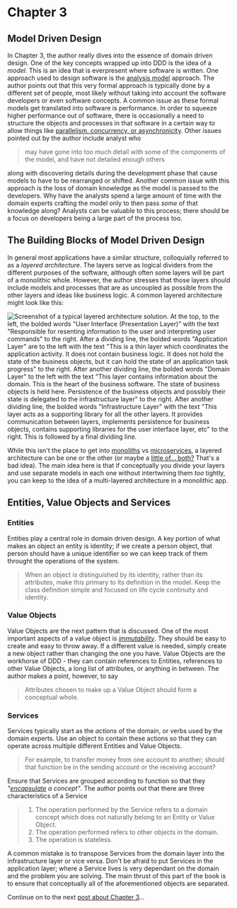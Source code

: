 # Chapter 3

## Model Driven Design

In Chapter 3, the author really dives into the essence of domain driven design. One of the key concepts wrapped up into DDD is the idea of a *model*. This is an idea that is everpresent where software is written. One approach used to design software is the [analysis model][1] approach. The author points out that this very formal approach is typically done by a different set of people, most likely without taking into account the software developers or even software concepts. A common issue as these formal models get translated into software is performance. In order to squeeze higher performance out of software, there is occasionally a need to structure the objects and processes in that software in a certain way to allow things like [parallelism, concurrency, or asynchronicity][2]. Other issues pointed out by the author include analyst who
>may have gone into too much detail with some of the components of the model, and have not detailed enough others

along with discovering details during the development phase that cause models to have to be rearranged or shifted. Another common issue with this approach is the loss of domain knowledge as the model is passed to the developers. Why have the analysts spend a large amount of time with the domain experts crafting the model only to then pass *some* of that knowledge along? Analysts can be valuable to this process; there should be a focus on developers being a large part of the process too.

## The Building Blocks of Model Driven Design

In general most applications have a similar structure, colloquially referred to as a *layered architecture*. The layers serve as logical dividers from the different purposes of the software, although often some layers will be part of a monolithic whole. However, the author stresses that those layers should include models and processes that are as uncoupled as possible from the other layers and ideas like business logic. A common layered architecture might look like this:

![Screenshot of a typical layered architecture solution. At the top, to the left, the bolded words "User Interface (Presentation Layer)" with the text "Responsible for resenting information to the user and interpreting user commands" to the right. After a dividing line, the bolded words "Application Layer" are to the left with the text "This is a thin layer which coordinates the application activity. It does not contain business logic. It does not hold the state of the business objects, but it can hold the state of an application task progress" to the right. After another dividing line, the bolded words "Domain Layer" to the left with the text "This layer contains information about the domain. This is the heart of the business software. The state of business objects is held here. Persistence of the business objects and possibly their state is delegated to the infrastructure layer" to the right. After another dividing line, the bolded words "Infrastructure Layer" with the text "This layer acts as a supporting library for all the other layers. It provides communication between layers, implements persistence for business objects, contains supporting libraries for the user interface layer, etc" to the right. This is followed by a final dividing line.](../../img/DDDQ_Four_Layers.png?raw=true "Typical Four Layers of a Software Application")

While this isn't the place to get into [monoliths][3] vs [microservices][4], a layered architecture can be one or the other (or maybe a [little of... both?][5] That's a bad idea). The main idea here is that if conceptually you divide your layers and use separate models in each one without intertwining them *too* tightly, you can keep to the idea of a multi-layered architecture in a monolithic app.

## Entities, Value Objects and Services

### Entities

Entities play a central role in domain driven design. A key portion of what makes an object an entity is identity; if we create a person object, that person should have a unique identifier so we can keep track of them throught the operations of the system.

>When an object is distinguished by its identity, rather than its attributes, make this primary to its definition in the model. Keep the class definition simple and focused on life cycle continuity and identity.

### Value Objects

Value Objects are the next pattern that is discussed. One of the most important aspects of a value object is *[immutability][6]*. They should be easy to create and easy to throw away. If a different value is needed, simply create a new object rather than changing the one you have. Value Objects are the workhorse of DDD - they can contain references to Entities, references to other Value Objects, a long list of attributes, or anything in between. The author makes a point, however, to say

>Attributes chosen to make up a Value Object should form a conceptual whole.

### Services

Services typically start as the *actions* of the domain, or verbs used by the domain experts. Use an object to contain these actions so that they can operate across multiple different Entities and Value Objects. 

>For example, to transfer money from one account to another; should that function be in the sending account or the receiving account? 

Ensure that Services are grouped according to function so that they *"[encapsulate][7] a concept"*. The author points out that there are three characteristics of a Service

>1. The operation performed by the Service refers to a domain concept which does not naturally belong to an Entity or Value Object.
>2. The operation performed refers to other objects in the domain.
>3. The operation is stateless. 

A common mistake is to transpose Services from the domain layer into the infrastructure layer or vice versa. Don't be afraid to put Services in the application layer; where a Service lives is very dependant on the domain and the problem you are solving. The main thrust of this part of the book is to ensure that conceptually all of the aforementioned objects are separated.

Continue on to the next [post about Chapter 3][8]...

[1]: <https://www.geeksforgeeks.org/analysis-modelling-in-software-engineering/> "A Geeks for Geeks article about analysis modelling"
[2]: <https://stackoverflow.com/questions/4844637/what-is-the-difference-between-concurrency-parallelism-and-asynchronous-methods> "A Stackoverflow post about the difference in these three terms"
[3]: <https://m.signalvnoise.com/the-majestic-monolith/> "A post by DHH of Rails fame about the 'Majestic Monolith'"
[4]: <https://martinfowler.com/articles/dont-start-monolith.html> "A post from Stefan Tilkov on why you should start with microservices... if your goal is microservices"
[5]: <https://www.simplethread.com/youre-not-actually-building-microservices/> "A post about distributed monoliths from"
[6]: <https://web.mit.edu/6.005/www/fa15/classes/09-immutability/> "A lesson from MIT about mutability and immutability"
[7]: <https://press.rebus.community/programmingfundamentals/chapter/encapsulation/> "A short post about encapsulation from Reebus Press"
[8]: <./chapter_3_part_2.md> "Part 2 of the Chapter 3 review"